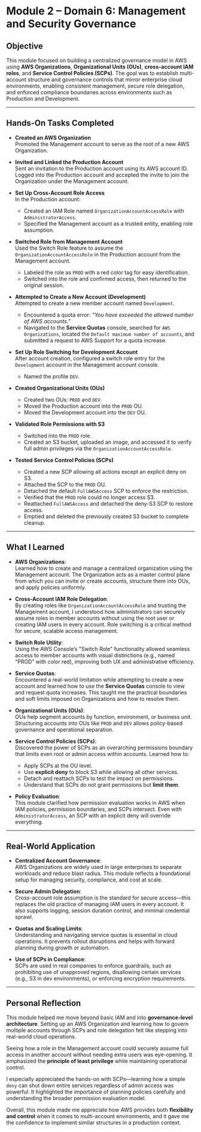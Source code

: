 # Module 2 – Domain 6: Management and Security Governance

## Objective
This module focused on building a centralized governance model in AWS using **AWS Organizations**, **Organizational Units (OUs)**, **cross-account IAM roles**, and **Service Control Policies (SCPs)**. The goal was to establish multi-account structure and governance controls that mirror enterprise cloud environments, enabling consistent management, secure role delegation, and enforced compliance boundaries across environments such as Production and Development.

---

## Hands-On Tasks Completed

- **Created an AWS Organization**  
  Promoted the Management account to serve as the root of a new AWS Organization.

- **Invited and Linked the Production Account**  
  Sent an invitation to the Production account using its AWS account ID.  
  Logged into the Production account and accepted the invite to join the Organization under the Management account.

- **Set Up Cross-Account Role Access**  
  In the Production account:  
  - Created an IAM Role named `OrganizationAccountAccessRole` with `AdministratorAccess`.  
  - Specified the Management account as a trusted entity, enabling role assumption.  

- **Switched Role from Management Account**  
  Used the Switch Role feature to assume the `OrganizationAccountAccessRole` in the Production account from the Management account.  
  - Labeled the role as `PROD` with a red color tag for easy identification.  
  - Switched into the role and confirmed access, then returned to the original session.

- **Attempted to Create a New Account (Development)**  
  Attempted to create a new member account named `Development`.  
  - Encountered a quota error: *"You have exceeded the allowed number of AWS accounts."*  
  - Navigated to the **Service Quotas** console, searched for `AWS Organizations`, located the `Default maximum number of accounts`, and submitted a request to AWS Support for a quota increase.

- **Set Up Role Switching for Development Account**  
  After account creation, configured a switch role entry for the `Development` account in the Management account console.  
  - Named the profile `DEV`.

- **Created Organizational Units (OUs)**  
  - Created two OUs: `PROD` and `DEV`.  
  - Moved the Production account into the `PROD` OU.  
  - Moved the Development account into the `DEV` OU.

- **Validated Role Permissions with S3**  
  - Switched into the `PROD` role.  
  - Created an S3 bucket, uploaded an image, and accessed it to verify full admin privileges via the `OrganizationAccountAccessRole`.

- **Tested Service Control Policies (SCPs)**  
  - Created a new SCP allowing all actions except an explicit deny on S3.  
  - Attached the SCP to the `PROD` OU.  
  - Detached the default `FullAWSAccess` SCP to enforce the restriction.  
  - Verified that the `PROD` role could no longer access S3.  
  - Reattached `FullAWSAccess` and detached the deny-S3 SCP to restore access.  
  - Emptied and deleted the previously created S3 bucket to complete cleanup.

---

## What I Learned
- **AWS Organizations**:  
  Learned how to create and manage a centralized organization using the Management account. The Organization acts as a master control plane from which you can invite or create accounts, structure them into OUs, and apply policies uniformly.

- **Cross-Account IAM Role Delegation**:  
  By creating roles like `OrganizationAccountAccessRole` and trusting the Management account, I understood how administrators can securely assume roles in member accounts without using the root user or creating IAM users in every account. Role switching is a critical method for secure, scalable access management.

- **Switch Role Utility**:  
  Using the AWS Console’s "Switch Role" functionality allowed seamless access to member accounts with visual distinctions (e.g., named “PROD” with color red), improving both UX and administrative efficiency.

- **Service Quotas**:  
  Encountered a real-world limitation while attempting to create a new account and learned how to use the **Service Quotas** console to view and request quota increases. This taught me the practical boundaries and soft limits imposed on Organizations and how to resolve them.

- **Organizational Units (OUs)**:  
  OUs help segment accounts by function, environment, or business unit. Structuring accounts into OUs like `PROD` and `DEV` allows policy-based governance and operational separation.

- **Service Control Policies (SCPs)**:  
  Discovered the power of SCPs as an overarching permissions boundary that limits even root or admin access within accounts. Learned how to:
  - Apply SCPs at the OU level.
  - Use **explicit deny** to block S3 while allowing all other services.
  - Detach and reattach SCPs to test the impact on permissions.
  - Understand that SCPs do not grant permissions but **limit them**.

- **Policy Evaluation**:  
  This module clarified how permission evaluation works in AWS when IAM policies, permission boundaries, and SCPs intersect. Even with `AdministratorAccess`, an SCP with an explicit deny will override everything.

---

## Real-World Application
- **Centralized Account Governance**:  
  AWS Organizations are widely used in large enterprises to separate workloads and reduce blast radius. This module reflects a foundational setup for managing security, compliance, and cost at scale.

- **Secure Admin Delegation**:  
  Cross-account role assumption is the standard for secure access—this replaces the old practice of managing IAM users in every account. It also supports logging, session duration control, and minimal credential sprawl.

- **Quotas and Scaling Limits**:  
  Understanding and navigating service quotas is essential in cloud operations. It prevents rollout disruptions and helps with forward planning during growth or automation.

- **Use of SCPs in Compliance**:  
  SCPs are used in real companies to enforce guardrails, such as prohibiting use of unapproved regions, disallowing certain services (e.g., S3 in dev environments), or enforcing encryption requirements.

---

## Personal Reflection
This module helped me move beyond basic IAM and into **governance-level architecture**. Setting up an AWS Organization and learning how to govern multiple accounts through SCPs and role delegation felt like stepping into real-world cloud operations.

Seeing how a role in the Management account could securely assume full access in another account without needing extra users was eye-opening. It emphasized the **principle of least privilege** while maintaining operational control.

I especially appreciated the hands-on with SCPs—learning how a simple `deny` can shut down entire services regardless of admin access was powerful. It highlighted the importance of planning policies carefully and understanding the broader permission evaluation model.

Overall, this module made me appreciate how AWS provides both **flexibility and control** when it comes to multi-account environments, and it gave me the confidence to implement similar structures in a production context.
